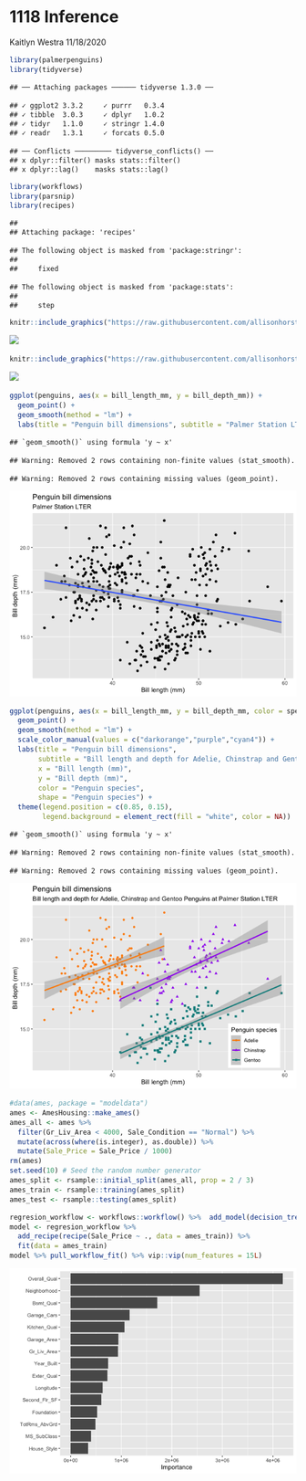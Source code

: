1118 Inference
================
Kaitlyn Westra
11/18/2020

``` r
library(palmerpenguins)
library(tidyverse)
```

    ## ── Attaching packages ────── tidyverse 1.3.0 ──

    ## ✓ ggplot2 3.3.2     ✓ purrr   0.3.4
    ## ✓ tibble  3.0.3     ✓ dplyr   1.0.2
    ## ✓ tidyr   1.1.0     ✓ stringr 1.4.0
    ## ✓ readr   1.3.1     ✓ forcats 0.5.0

    ## ── Conflicts ───────── tidyverse_conflicts() ──
    ## x dplyr::filter() masks stats::filter()
    ## x dplyr::lag()    masks stats::lag()

``` r
library(workflows)
library(parsnip)
library(recipes)
```

    ## 
    ## Attaching package: 'recipes'

    ## The following object is masked from 'package:stringr':
    ## 
    ##     fixed

    ## The following object is masked from 'package:stats':
    ## 
    ##     step

``` r
knitr::include_graphics("https://raw.githubusercontent.com/allisonhorst/palmerpenguins/master/man/figures/logo.png")
```

![](https://raw.githubusercontent.com/allisonhorst/palmerpenguins/master/man/figures/logo.png)

``` r
knitr::include_graphics("https://raw.githubusercontent.com/allisonhorst/palmerpenguins/master/man/figures/culmen_depth.png")
```

![](https://raw.githubusercontent.com/allisonhorst/palmerpenguins/master/man/figures/culmen_depth.png)

``` r
ggplot(penguins, aes(x = bill_length_mm, y = bill_depth_mm)) +
  geom_point() +
  geom_smooth(method = "lm") +
  labs(title = "Penguin bill dimensions", subtitle = "Palmer Station LTER", x = "Bill length (mm)", y = "Bill depth (mm)")
```

    ## `geom_smooth()` using formula 'y ~ x'

    ## Warning: Removed 2 rows containing non-finite values (stat_smooth).

    ## Warning: Removed 2 rows containing missing values (geom_point).

![](1118inference_files/figure-markdown_github/from-arnold-3.png)

``` r
ggplot(penguins, aes(x = bill_length_mm, y = bill_depth_mm, color = species, shape = species)) +
  geom_point() +
  geom_smooth(method = "lm") +
  scale_color_manual(values = c("darkorange","purple","cyan4")) +
  labs(title = "Penguin bill dimensions",
       subtitle = "Bill length and depth for Adelie, Chinstrap and Gentoo Penguins at Palmer Station LTER",
       x = "Bill length (mm)",
       y = "Bill depth (mm)",
       color = "Penguin species",
       shape = "Penguin species") +
  theme(legend.position = c(0.85, 0.15),
        legend.background = element_rect(fill = "white", color = NA))
```

    ## `geom_smooth()` using formula 'y ~ x'

    ## Warning: Removed 2 rows containing non-finite values (stat_smooth).

    ## Warning: Removed 2 rows containing missing values (geom_point).

![](1118inference_files/figure-markdown_github/from-arnold-4.png)

``` r
#data(ames, package = "modeldata")
ames <- AmesHousing::make_ames()
ames_all <- ames %>%
  filter(Gr_Liv_Area < 4000, Sale_Condition == "Normal") %>%
  mutate(across(where(is.integer), as.double)) %>%
  mutate(Sale_Price = Sale_Price / 1000)
rm(ames)
set.seed(10) # Seed the random number generator
ames_split <- rsample::initial_split(ames_all, prop = 2 / 3)
ames_train <- rsample::training(ames_split)
ames_test <- rsample::testing(ames_split)
```

``` r
regresion_workflow <- workflows::workflow() %>%  add_model(decision_tree(mode = "regression") %>% set_engine('rpart')) 
model <- regresion_workflow %>% 
  add_recipe(recipe(Sale_Price ~ ., data = ames_train)) %>% 
  fit(data = ames_train)
model %>% pull_workflow_fit() %>% vip::vip(num_features = 15L)
```

![](1118inference_files/figure-markdown_github/unnamed-chunk-2-1.png)
